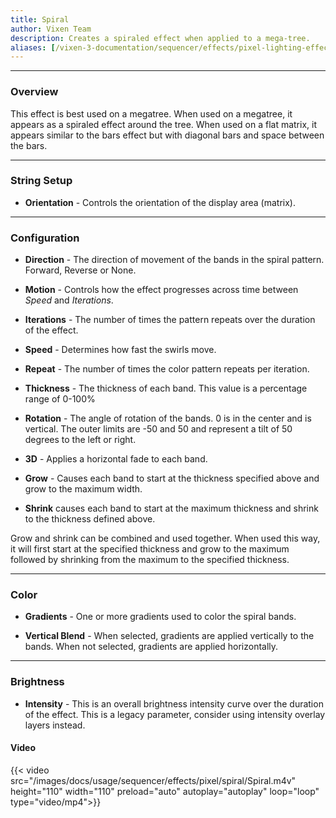 ```yaml
---
title: Spiral
author: Vixen Team
description: Creates a spiraled effect when applied to a mega-tree.
aliases: [/vixen-3-documentation/sequencer/effects/pixel-lighting-effects/spiral/]
---
```


---

### Overview


This effect is best used on a megatree. When used on a megatree, it appears as a spiraled effect around the tree. 
When used on a flat matrix, it appears similar to the bars effect but with diagonal bars and space between the bars.

---

### String Setup
    
  * **Orientation** - Controls the orientation of the display area (matrix).
---

### Configuration

* **Direction** - The direction of movement of the bands in the spiral pattern. Forward, Reverse or None.

* **Motion** - Controls how the effect progresses across time between _Speed_ and _Iterations_.

* **Iterations** - The number of times the pattern repeats over the duration of the effect.

* **Speed** - Determines how fast the swirls move.

* **Repeat** - The number of times the color pattern repeats per iteration.

* **Thickness** - The thickness of each band. This value is a percentage range of 0-100%

* **Rotation** - The angle of rotation of the bands. 0 is in the center and is vertical. The outer limits are -50 and 50 and represent a tilt of 50 degrees to the left or right.

* **3D** - Applies a horizontal fade to each band.

* **Grow** - Causes each band to start at the thickness specified above and grow to the maximum width.

* **Shrink** causes each band to start at the maximum thickness and shrink to the thickness defined above.

Grow and shrink can be combined and used together. When used this way, it will first start at the specified thickness and 
grow to the maximum followed by shrinking from the maximum to the specified thickness.


---

### Color

* **Gradients** - One or more gradients used to color the spiral bands.

* **Vertical Blend** - When selected, gradients are applied vertically to the bands. When not selected, gradients are applied horizontally.

   
---

### Brightness

* **Intensity** - This is an overall brightness intensity curve over the duration of the effect.
                  This is a legacy parameter, consider using intensity overlay layers instead.

#### Video

{{< video src="/images/docs/usage/sequencer/effects/pixel/spiral/Spiral.m4v" height="110" width="110" preload="auto" autoplay="autoplay" loop="loop" type="video/mp4">}}
